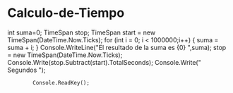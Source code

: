 # Calculo-de-Tiempo
 int suma=0;
			TimeSpan stop;
			TimeSpan start = new TimeSpan(DateTime.Now.Ticks);
            for (int i = 0; i < 1000000;i++)
            {
                suma = suma + i;
            }
            Console.WriteLine("El resultado de la suma es {0} ",suma);
			stop = new TimeSpan(DateTime.Now.Ticks);
            Console.Write(stop.Subtract(start).TotalSeconds); Console.Write(" Segundos ");

            Console.ReadKey();
